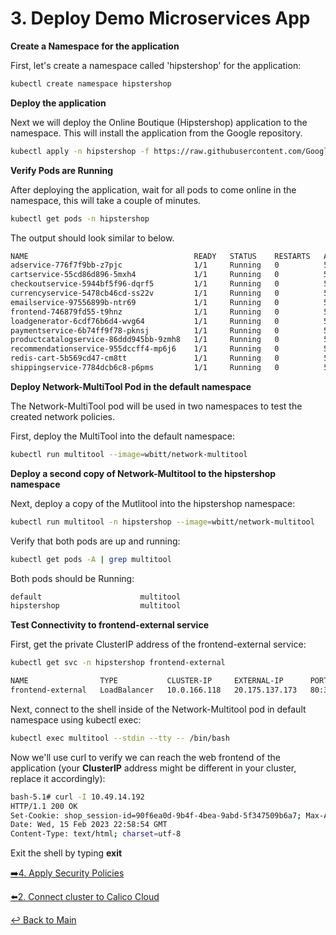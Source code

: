 # 3. Deploy Demo Microservices App

**Create a Namespace for the application**

First, let's create a namespace called 'hipstershop' for the application:

```bash
kubectl create namespace hipstershop
```

**Deploy the application**

Next we will deploy the Online Boutique (Hipstershop) application to the namespace. This will install the application from the Google repository.

```bash
kubectl apply -n hipstershop -f https://raw.githubusercontent.com/GoogleCloudPlatform/microservices-demo/main/release/kubernetes-manifests.yaml
```


**Verify Pods are Running**

After deploying the application, wait for all pods to come online in the namespace, this will take a couple of minutes.
```bash
kubectl get pods -n hipstershop
```

The output should look similar to below.
```bash
NAME                                     READY   STATUS    RESTARTS   AGE
adservice-776f7f9bb-z7pjc                1/1     Running   0          50s
cartservice-55cd86d896-5mxh4             1/1     Running   0          51s
checkoutservice-5944bf5f96-dqrf5         1/1     Running   0          52s
currencyservice-5478cb46cd-ss22v         1/1     Running   0          51s
emailservice-97556899b-ntr69             1/1     Running   0          52s
frontend-746879fd55-t9hnz                1/1     Running   0          52s
loadgenerator-6cdf76b6d4-wvg64           1/1     Running   0          51s
paymentservice-6b74ff9f78-pknsj          1/1     Running   0          52s
productcatalogservice-86ddd945bb-9zmh8   1/1     Running   0          51s
recommendationservice-955dccff4-mp6j6    1/1     Running   0          52s
redis-cart-5b569cd47-cm8tt               1/1     Running   0          50s
shippingservice-7784dcb6c8-p6pms         1/1     Running   0          51s
```


**Deploy Network-MultiTool Pod in the default namespace**

The Network-MultiTool pod will be used in two namespaces to test the created network policies.

First, deploy the MultiTool into the default namespace:

```bash
kubectl run multitool --image=wbitt/network-multitool
```

**Deploy a second copy of Network-Multitool to the hipstershop namespace**

Next, deploy a copy of the Mutlitool into the hipstershop namespace:

```bash
kubectl run multitool -n hipstershop --image=wbitt/network-multitool
```

Verify that both pods are up and running:

```bash
kubectl get pods -A | grep multitool
```

Both pods should be Running:

```bash
default                      multitool                                        1/1     Running            0              12s
hipstershop                  multitool                                        1/1     Running            0              31m
```


**Test Connectivity to frontend-external service**

First, get the private ClusterIP address of the frontend-external service:
```bash
kubectl get svc -n hipstershop frontend-external
```
```bash
NAME                TYPE           CLUSTER-IP     EXTERNAL-IP      PORT(S)        AGE
frontend-external   LoadBalancer   10.0.166.118   20.175.137.173   80:32360/TCP   5m26s
```

Next, connect to the shell inside of the Network-Multitool pod in default namespace using kubectl exec:
```bash
kubectl exec multitool --stdin --tty -- /bin/bash
```

Now we'll use curl to verify we can reach the web frontend of the application (your **ClusterIP** address might be different in your cluster, replace it accordingly):
```bash
bash-5.1# curl -I 10.49.14.192 
HTTP/1.1 200 OK
Set-Cookie: shop_session-id=90f6ea0d-9b4f-4bea-9abd-5f347509b6a7; Max-Age=172800
Date: Wed, 15 Feb 2023 22:58:54 GMT
Content-Type: text/html; charset=utf-8
```
Exit the shell by typing **exit**

[:arrow_right:4. Apply Security Policies](../4.%20Policies/readme.md)<br>

[:arrow_left:2. Connect cluster to Calico Cloud](../2.%20Connect%20CC/readme.md)

[:leftwards_arrow_with_hook: Back to Main](../README.md)  

